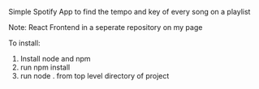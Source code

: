Simple Spotify App to find the tempo and key of every song on a playlist

Note: React Frontend in a seperate repository on my page

To install:
1) Install node and npm
2) run npm install
3) run node . from top level directory of project
